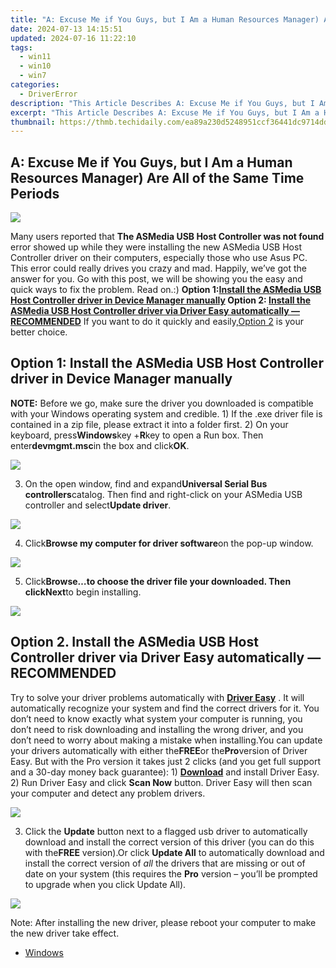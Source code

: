 ```yaml
---
title: "A: Excuse Me if You Guys, but I Am a Human Resources Manager) Are All of the Same Time Periods"
date: 2024-07-13 14:15:51
updated: 2024-07-16 11:22:10
tags:
  - win11
  - win10
  - win7
categories:
  - DriverError
description: "This Article Describes A: Excuse Me if You Guys, but I Am a Human Resources Manager) Are All of the Same Time Periods"
excerpt: "This Article Describes A: Excuse Me if You Guys, but I Am a Human Resources Manager) Are All of the Same Time Periods"
thumbnail: https://thmb.techidaily.com/ea89a230d5248951ccf36441dc9714dd3928003aa27c50b18bb1e4d33a021df4.jpg
---
```


## A: Excuse Me if You Guys, but I Am a Human Resources Manager) Are All of the Same Time Periods

![](https://images.drivereasy.com/wp-content/uploads/2017/08/img_599ff199ab911.png)

Many users reported that **The ASMedia USB Host Controller was not found** error showed up while they were installing the new ASMedia USB Host Controller driver on their computers, especially those who use Asus PC. This error could really drives you crazy and mad. Happily, we’ve got the answer for you. Go with this post, we will be showing you the easy and quick ways to fix the problem. Read on.:) **Option 1:[Install the ASMedia USB Host Controller driver in Device Manager manually](https://silver-cuisine.pxf.io/nlgolx) Option 2: [Install the ASMedia USB Host Controller driver via Driver Easy automatically — RECOMMENDED](https://printrendy.pxf.io/xyboy5)** If you want to do it quickly and easily,[Option 2](https://dhgate.sjv.io/5g6yb2) is your better choice.

## Option 1: Install the ASMedia USB Host Controller driver in Device Manager manually

**NOTE:** Before we go, make sure the driver you downloaded is compatible with your Windows operating system and credible. 1) If the .exe driver file is contained in a zip file, please extract it into a folder first. 2) On your keyboard, press**Windows**key +**R**key to open a Run box. Then enter**devmgmt.msc**in the box and click**OK**.

![](https://images.drivereasy.com/wp-content/uploads/2017/08/img_599ff6d8b73e2.png)

3) On the open window, find and expand**Universal Serial Bus controllers**catalog. Then find and right-click on your ASMedia USB controller and select**Update driver**.

![](https://images.drivereasy.com/wp-content/uploads/2017/08/img_599ff999db862.jpg)

4) Click**Browse my computer for driver software**on the pop-up window.

![](https://images.drivereasy.com/wp-content/uploads/2017/08/img_599ff9c35f464.png)

5) Click**Browse…**to choose the driver file your downloaded. Then click**Next**to begin installing.

![](https://images.drivereasy.com/wp-content/uploads/2017/08/img_599ffa32b9d1f.png)

## Option 2\. Install the ASMedia USB Host Controller driver via Driver Easy automatically — RECOMMENDED

 Try to solve your driver problems automatically with **[Driver Easy](https://tools.techidaily.com/drivereasy/download/)**  .  It will automatically recognize your system and find the correct drivers for it. You don’t need to know exactly what system your computer is running, you don’t need to risk downloading and installing the wrong driver, and you don’t need to worry about making a mistake when installing.You can update your drivers automatically with either the**FREE**or the**Pro**version of Driver Easy. But with the Pro version it takes just 2 clicks (and you get full support and a 30-day money back guarantee): 1) **[Download](https://tools.techidaily.com/drivereasy/download/)**  and install Driver Easy. 2) Run Driver Easy and click **Scan Now**  button. Driver Easy will then scan your computer and detect any problem drivers.

![](https://images.drivereasy.com/wp-content/uploads/2017/08/img_59a377db976aa.jpg)

3) Click the **Update**  button next to a flagged usb driver to automatically download and install the correct version of this driver (you can do this with the**FREE** version).Or click **Update All** to automatically download and install the correct version of _all_  the drivers that are missing or out of date on your system (this requires the **Pro** version – you’ll be prompted to upgrade when you click Update All).

![](https://images.drivereasy.com/wp-content/uploads/2017/08/img_59a37a5f96032.jpg)

Note: After installing the new driver, please reboot your computer to make the new driver take effect.

* [Windows](https://tools.techidaily.com/drivereasy/download/)

<ins class="adsbygoogle"
     style="display:block"
     data-ad-format="autorelaxed"
     data-ad-client="ca-pub-7571918770474297"
     data-ad-slot="1223367746"></ins>



<ins class="adsbygoogle"
     style="display:block"
     data-ad-client="ca-pub-7571918770474297"
     data-ad-slot="8358498916"
     data-ad-format="auto"
     data-full-width-responsive="true"></ins>

